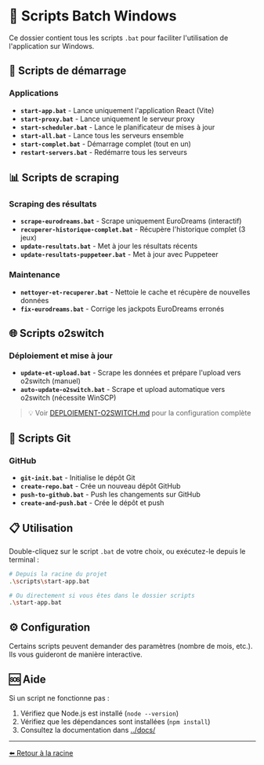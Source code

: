 # 🔧 Scripts Batch Windows

Ce dossier contient tous les scripts `.bat` pour faciliter l'utilisation de l'application sur Windows.

## 🚀 Scripts de démarrage

### Applications
- **`start-app.bat`** - Lance uniquement l'application React (Vite)
- **`start-proxy.bat`** - Lance uniquement le serveur proxy
- **`start-scheduler.bat`** - Lance le planificateur de mises à jour
- **`start-all.bat`** - Lance tous les serveurs ensemble
- **`start-complet.bat`** - Démarrage complet (tout en un)
- **`restart-servers.bat`** - Redémarre tous les serveurs

## 📊 Scripts de scraping

### Scraping des résultats
- **`scrape-eurodreams.bat`** - Scrape uniquement EuroDreams (interactif)
- **`recuperer-historique-complet.bat`** - Récupère l'historique complet (3 jeux)
- **`update-resultats.bat`** - Met à jour les résultats récents
- **`update-resultats-puppeteer.bat`** - Met à jour avec Puppeteer

### Maintenance
- **`nettoyer-et-recuperer.bat`** - Nettoie le cache et récupère de nouvelles données
- **`fix-eurodreams.bat`** - Corrige les jackpots EuroDreams erronés

## 🌐 Scripts o2switch

### Déploiement et mise à jour
- **`update-et-upload.bat`** - Scrape les données et prépare l'upload vers o2switch (manuel)
- **`auto-update-o2switch.bat`** - Scrape et upload automatique vers o2switch (nécessite WinSCP)

> 💡 Voir [DEPLOIEMENT-O2SWITCH.md](../docs/DEPLOIEMENT-O2SWITCH.md) pour la configuration complète

## 🔄 Scripts Git

### GitHub
- **`git-init.bat`** - Initialise le dépôt Git
- **`create-repo.bat`** - Crée un nouveau dépôt GitHub
- **`push-to-github.bat`** - Push les changements sur GitHub
- **`create-and-push.bat`** - Crée le dépôt et push

## 📋 Utilisation

Double-cliquez sur le script `.bat` de votre choix, ou exécutez-le depuis le terminal :

```bash
# Depuis la racine du projet
.\scripts\start-app.bat

# Ou directement si vous êtes dans le dossier scripts
.\start-app.bat
```

## ⚙️ Configuration

Certains scripts peuvent demander des paramètres (nombre de mois, etc.). Ils vous guideront de manière interactive.

## 🆘 Aide

Si un script ne fonctionne pas :
1. Vérifiez que Node.js est installé (`node --version`)
2. Vérifiez que les dépendances sont installées (`npm install`)
3. Consultez la documentation dans [../docs/](../docs/)

---

[⬅️ Retour à la racine](../)

